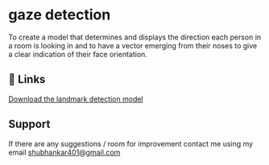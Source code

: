
# gaze detection
To create a model that determines and displays the direction each person in a room is looking in and to have a vector emerging from their noses to give a clear indication of their face orientation.



## 🔗 Links
[Download the landmark detection model](https://github.com/GuoQuanhao/68_points/blob/master/shape_predictor_68_face_landmarks.dat)
## Support


If there are any suggestions / room for improvement contact me using my email shubhankar401@gmail.com 
